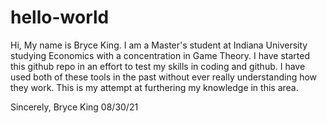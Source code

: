 # hello-world

Hi,
My name is Bryce King. I am a Master's student at Indiana University studying Economics with a concentration in Game Theory. 
I have started this github repo in an effort to test my skills in coding and github. I have used both of these tools in the past without ever really understanding how they work. This is my attempt at furthering my knowledge in this area.

Sincerely,
Bryce King
08/30/21
